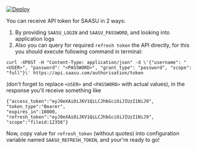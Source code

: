 [![Deploy](https://www.herokucdn.com/deploy/button.svg)](https://heroku.com/deploy)

You can receive API token for SAASU in 2 ways:

1. By providing `SAASU_LOGIN` and `SAASU_PASSWORD`, and looking into application logs
2. Also you can query for required `refresh token` the API directly, for this you should execute following command in terminal:
```
curl -XPOST -H "Content-Type: application/json" -d \'{"username": "<USER>", "password": "<PASSWORD>", "grant_type": "password", "scope": "full"}\' https://api.saasu.com/authorisation/token
```
(don't forget to replace `<USER>` and `<PASSWORD>` with actual values), in the response you'll receive something like
```
{"access_token":"eyJ0eXAiOiJKV1QiLCJhbGciOiJIUzI1NiJ9",
"token_type":"Bearer",
"expires_in":10800,
"refresh_token":"eyJ0eXAiOiJKV1QiLCJhbGciOiJIUzI1NiJ9",
"scope":"fileid:12356"}
```
Now, copy value for `refresh_token` (without quotes) into configuration variable named `SAASU_REFRESH_TOKEN`, and your're ready to go!